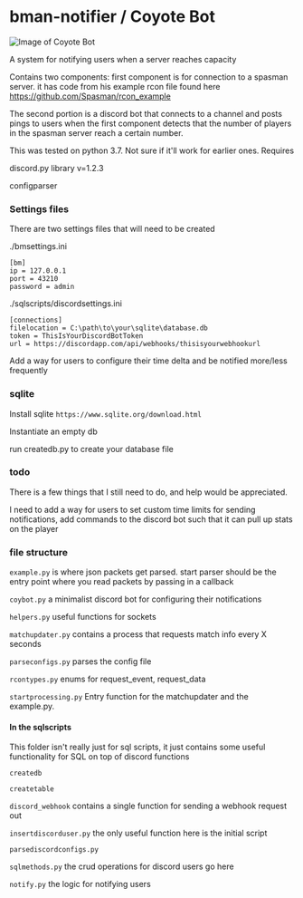 # bman-notifier / Coyote Bot
![Image of Coyote Bot](https://i.ibb.co/2Ywpxqm/coyotebot.jpg)

A system for notifying users when a server reaches capacity

Contains two components: first component is for connection to a spasman server. it has code from his example rcon file found here https://github.com/Spasman/rcon_example

The second portion is a discord bot that connects to a channel and posts pings to users when the first component detects that the number of players in the spasman server reach a certain number.

This was tested on python 3.7. Not sure if it'll work for earlier ones. Requires

discord.py library v=1.2.3

configparser

### Settings files ###

There are two settings files that will need to be created

./bmsettings.ini

```
[bm]
ip = 127.0.0.1
port = 43210
password = admin
```

./sqlscripts/discordsettings.ini
```
[connections]
filelocation = C:\path\to\your\sqlite\database.db
token = ThisIsYourDiscordBotToken
url = https://discordapp.com/api/webhooks/thisisyourwebhookurl
```

Add a way for users to configure their time delta and be notified more/less frequently

### sqlite ###

Install sqlite `https://www.sqlite.org/download.html`

Instantiate an empty db

run createdb.py to create your database file

### todo ###

There is a few things that I still need to do, and help would be appreciated.

I need to add a way for users to set custom time limits for sending notifications, add commands to the discord bot such that it can pull up stats on the player

### file structure ###

`example.py` is where json packets get parsed. start parser should be the entry point where you read packets by passing in a callback

`coybot.py` a minimalist discord bot for configuring their notifications

`helpers.py` useful functions for sockets

`matchupdater.py` contains a process that requests match info every X seconds

`parseconfigs.py` parses the config file

`rcontypes.py` enums for request_event, request_data

`startprocessing.py` Entry function for the matchupdater and the example.py.


#### In the sqlscripts ####

This folder isn't really just for sql scripts, it just contains some useful functionality for SQL on top of discord functions

`createdb`

`createtable`

`discord_webhook` contains a single function for sending a webhook request out

`insertdiscorduser.py` the only useful function here is the initial script

`parsediscordconfigs.py`

`sqlmethods.py` the crud operations for discord users go here

`notify.py` the logic for notifying users
